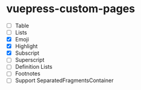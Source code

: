 # vuepress-custom-pages

- [ ] Table
- [ ] Lists
- [x] Emoji
- [x] Highlight
- [x] Subscript
- [ ] Superscript
- [ ] Definition Lists
- [ ] Footnotes
- [ ] Support SeparatedFragmentsContainer
